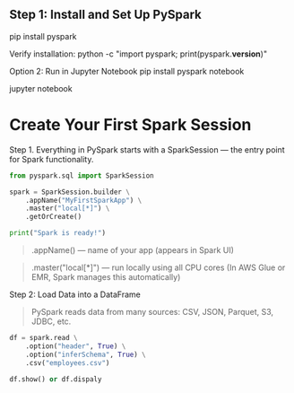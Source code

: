 ## Step 1: Install and Set Up PySpark
pip install pyspark

Verify installation:
python -c "import pyspark; print(pyspark.__version__)"

Option 2: Run in Jupyter Notebook
pip install pyspark notebook

jupyter notebook

# Create Your First Spark Session
Step 1. Everything in PySpark starts with a SparkSession — the entry point for Spark functionality.

``` python 
from pyspark.sql import SparkSession

spark = SparkSession.builder \
    .appName("MyFirstSparkApp") \
    .master("local[*]") \
    .getOrCreate()

print("Spark is ready!")
```
> .appName() — name of your app (appears in Spark UI)

> .master("local[*]") — run locally using all CPU cores
(In AWS Glue or EMR, Spark manages this automatically)

Step 2: Load Data into a DataFrame
> PySpark reads data from many sources: CSV, JSON, Parquet, S3, JDBC, etc.

```python
df = spark.read \
    .option("header", True) \
    .option("inferSchema", True) \
    .csv("employees.csv")

df.show() or df.dispaly
```
